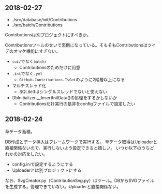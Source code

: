 
## 2018-02-27

* ./src/database/init/Contributions
* ./src/batch/Contributions

Contributionsは別プロジェクトにすべきか。

Contributionsツールのせいで面倒になっている。そもそもContributionsはツイデのオマケ機能にすぎない。

* `cui/`でなく`batch/`
    * Contributionsのためだけに用意
* `.ini`でなく`.yml`
    * `Github.Contributions.IsGet`のように2階層以上になる
* マルチスレッド化
    * SQLite3はシングルスレッドでないと使えない
* DbInitializer.__InsertInitData()の処理をするかしないか
    * Contributionsだけ実行の是非をconfigファイルで設定したい


## 2018-02-24

草データ蓄積。

DB作成とデータ挿入はフレームワークで実行する。
草データ取得はUploaderと直接関係ないので、実行しないよう設定できると嬉しい。
いつか以下のうちどれかの対応をしたい。

* config.iniで設定するようにする
* Uploaderとは別プロジェクトにする

なお、SvgCreator.py（ContributionSvg.py）はツール。DBからSVGファイルを生成する。管理できていない。Uploaderと直接関係ない。
